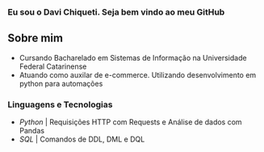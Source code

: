 ### Eu sou o Davi Chiqueti. Seja bem vindo ao meu GitHub

## Sobre mim
- Cursando Bacharelado em Sistemas de Informação na Universidade Federal Catarinense
- Atuando como auxilar de e-commerce. Utilizando desenvolvimento em python para automações

### Linguagens e Tecnologias

- *Python*  | Requisições HTTP com Requests e Análise de dados com Pandas
- *SQL*     | Comandos de DDL, DML e DQL
